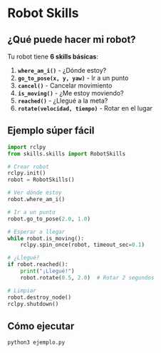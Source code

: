 # Robot Skills

## ¿Qué puede hacer mi robot?

Tu robot tiene **6 skills básicas**:

1. **`where_am_i()`** - ¿Dónde estoy?
2. **`go_to_pose(x, y, yaw)`** - Ir a un punto
3. **`cancel()`** - Cancelar movimiento
4. **`is_moving()`** - ¿Me estoy moviendo?
5. **`reached()`** - ¿Llegué a la meta?
6. **`rotate(velocidad, tiempo)`** - Rotar en el lugar

## Ejemplo súper fácil

```python
import rclpy
from skills.skills import RobotSkills

# Crear robot
rclpy.init()
robot = RobotSkills()

# Ver dónde estoy
robot.where_am_i()

# Ir a un punto
robot.go_to_pose(2.0, 1.0)

# Esperar a llegar
while robot.is_moving():
    rclpy.spin_once(robot, timeout_sec=0.1)

# ¿Llegué?
if robot.reached():
    print("¡Llegué!")
    robot.rotate(0.5, 2.0)  # Rotar 2 segundos

# Limpiar
robot.destroy_node()
rclpy.shutdown()
```

## Cómo ejecutar

```bash
python3 ejemplo.py
```

